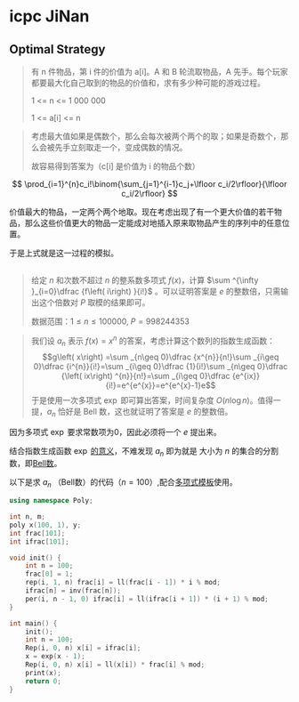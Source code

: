 # icpc JiNan

## Optimal Strategy

>有 n 件物品，第 i 件的价值为 a[i]。A 和 B 轮流取物品，A 先手。每个玩家都要最大化自己取到的物品的价值和，求有多少种可能的游戏过程。
>
>1 <= n <= 1 000 000
>
>1 <= a[i] <= n

>考虑最大值如果是偶数个，那么会每次被两个两个的取；如果是奇数个，那么会被先手立刻取走一个，变成偶数的情况。
>
>故容易得到答案为（c[i] 是价值为 i 的物品个数）

$$ \prod_{i=1}^{n}c_i!\binom{\sum_{j=1}^{i-1}c_j+\lfloor c_i/2\rfloor}{\lfloor c_i/2\rfloor} $$

价值最大的物品，一定两个两个地取。现在考虑出现了有一个更大价值的若干物品，那么这些价值更大的物品一定能成对地插入原来取物品产生的序列中的任意位置。

于是上式就是这一过程的模拟。

##

> 给定 $n$ 和次数不超过 $n$ 的整系数多项式 $f(x)$，计算 $\sum ^{\infty }_{i=0}\dfrac {f\left( i\right) }{i!}$ 。可以证明答案是 $e$ 的整数倍，只需输出这个倍数对 $P$ 取模的结果即可。
> 
> 数据范围：$1 \le n \le 100000,\; P = 998244353$

> 我们设 $a_n$ 表示 $f(x) = x^n$ 的答案，考虑计算这个数列的指数生成函数：
> $$g\left( x\right) =\sum _{n\geq 0}\dfrac {x^{n}}{n!}\sum _{i\geq 0}\dfrac {i^{n}}{i!}=\sum _{i\geq 0}\dfrac {1}{i!}\sum _{n\geq 0}\dfrac {\left( ix\right) ^{n}}{n!}=\sum _{i\geq 0}\dfrac {e^{ix}}{i!}=e^{e^{x}}=e^{e^{x}-1}e$$
>于是使用一次多项式 $\exp$ 即可算出答案，时间复杂度 $O(n \log n)$。值得一提，$a_n$ 恰好是 Bell 数，这也就证明了答案是 $e$ 的整数倍。

因为多项式 $\exp$ 要求常数项为0，因此必须将一个 $e$ 提出来。

结合指数生成函数 $\exp$ [的意义](https://oi-wiki.org/math/gen-func/egf/#_3)，不难发现 $a_n$ 即为就是 大小为 $n$ 的集合的分割数，即[Bell数](https://oeis.org/A000110)。 

以下是求 $a_n$ （Bell数）的代码（$n=100$）,配合[多项式模板](/?2021-11-27-%E5%A4%9A%E9%A1%B9%E5%BC%8F%E6%A8%A1%E6%9D%BF.md)使用。

```cpp
using namespace Poly;

int n, m;
poly x(100, 1), y;
int frac[101];
int ifrac[101];

void init() {
    int n = 100;
    frac[0] = 1;
    rep(i, 1, n) frac[i] = ll(frac[i - 1]) * i % mod;
    ifrac[n] = inv(frac[n]);
    per(i, n - 1, 0) ifrac[i] = ll(ifrac[i + 1]) * (i + 1) % mod;
}

int main() {
    init();
    int n = 100;
    Rep(i, 0, n) x[i] = ifrac[i];
    x = exp(x - 1);
    Rep(i, 0, n) x[i] = ll(x[i]) * frac[i] % mod;
    print(x);
    return 0;
}
```